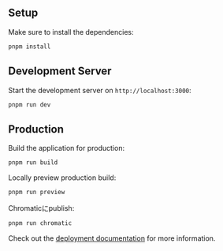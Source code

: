 ## Setup

Make sure to install the dependencies:

```bash
pnpm install
```

## Development Server

Start the development server on `http://localhost:3000`:

```bash
pnpm run dev
```

## Production

Build the application for production:

```bash
pnpm run build
```

Locally preview production build:

```bash
pnpm run preview
```

Chromaticにpublish:

```bash
pnpm run chromatic
```

Check out the [deployment documentation](https://nuxt.com/docs/getting-started/deployment) for more information.
